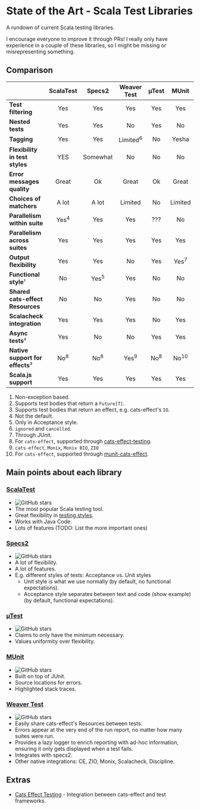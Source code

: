 # State of the Art - Scala Test Libraries

A rundown of current Scala testing libraries.

I encourage everyone to improve it through PRs! I really only have experience in a couple of these libraries, so I might be missing or misrepresenting something.

## Comparison

|                                  |    ScalaTest    |     Specs2      |     Weaver Test     |     µTest      |      MUnit      |
| -------------------------------- | :-------------: | :-------------: | :-----------------: | :------------: | :-------------: |
| **Test filtering**               |       Yes       |       Yes       |         Yes         |      Yes       |       Yes       |
| **Nested tests**                 |       Yes       |       Yes       |         No          |      Yes       |       No        |
| **Tagging**                      |       Yes       |       Yes       | Limited<sup>6</sup> |       No       |       Yesha       |
| **Flexibility in test styles**   |       YES       |    Somewhat     |         No          |       No       |       No        |
| **Error messages quality**       |      Great      |       Ok        |        Great        |       Ok       |      Great      |
| **Choices of matchers**          |      A lot      |      A lot      |       Limited       |       No       |     Limited     |
| **Parallelism within suite**     | Yes<sup>4</sup> |       Yes       |         Yes         |      ???       |       No        |
| **Parallelism across suites**    |       Yes       |       Yes       |         Yes         |      Yes       |       Yes       |
| **Output flexibility**           |       Yes       |       Yes       |         No          |      Yes       | Yes<sup>7</sup> |
| **Functional style**¹            |       No        | Yes<sup>5</sup> |         Yes         |       No       |       No        |
| **Shared cats-effect Resources** |       No        |       No        |         Yes         |       No       |       No        |
| **Scalacheck integration**       |       Yes       |       Yes       |         Yes         |       No       |       Yes       |
| **Async tests**²                 |       Yes       |       No        |         No          |      Yes       |       Yes       |
| **Native support for effects**³  | No<sup>8</sup>  | No<sup>8</sup>  |   Yes<sup>9</sup>   | No<sup>8</sup> | No<sup>10</sup> |
| **Scala.js support**             |       Yes       |       Yes       |         Yes         |      Yes       |       Yes       |

1. Non-exception based.
2. Supports test bodies that return a `Future[T]`.
3. Supports test bodies that return an effect, e.g. cats-effect's `IO`.
4. Not the default.
5. Only in Acceptance style.
6. `ignored` and `cancelled`.
7. Through JUnit.
8. For `cats-effect`, supported through [cats-effect-testing](https://github.com/typelevel/cats-effect-testing).
9. `cats-effect`, `Monix`, `Monix BIO`, `ZIO` 
10. For `cats-effect`, supported through [munit-cats-effect](https://github.com/typelevel/munit-cats-effect).

## Main points about each library

### [ScalaTest](https://github.com/scalatest/scalatest)
- ![GitHub stars](https://img.shields.io/github/stars/scalatest/scalatest)
- The most popular Scala testing tool.
- Great flexibility in [testing styles](https://www.scalatest.org/user_guide/selecting_a_style).
- Works with Java Code.
- Lots of features (TODO: List the more important ones)

### [Specs2](https://github.com/etorreborre/specs2)
- ![GitHub stars](https://img.shields.io/github/stars/etorreborre/specs2)
- A lot of flexibility.
- A lot of features.
- E.g. different styles of tests: Acceptance vs. Unit styles
  - Unit style is what we use normally (by default, no functional expectations).
  - Acceptance style separates between text and code (show example) (by default, functional expectations).


### [µTest](https://github.com/com-lihaoyi/utest)
- ![GitHub stars](https://img.shields.io/github/stars/com-lihaoyi/utest)
- Claims to only have the minimum necessary.
- Values uniformity over flexibility.

### [MUnit](https://github.com/scalameta/munit)
- ![GitHub stars](https://img.shields.io/github/stars/scalameta/munit)
- Built on top of JUnit.
- Source locations for errors.
- Highlighted stack traces.

### [Weaver Test](https://github.com/disneystreaming/weaver-test)
- ![GitHub stars](https://img.shields.io/github/stars/disneystreaming/weaver-test)
- Easily share cats-effect's Resources between tests.
- Errors appear at the very end of the run report, no matter how many suites were run.
- Provides a lazy logger to enrich reporting with ad-hoc information, ensuring it only gets displayed when a test fails.
- Integrates with specs2.
- Other native integrations: CE, ZIO, Monix, Scalacheck, Discipline.

## Extras
- [Cats Effect Testing](https://github.com/typelevel/cats-effect-testing) - Integration between cats-effect and test frameworks.
